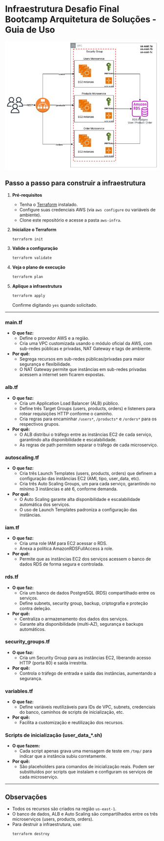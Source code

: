 # Infraestrutura Desafio Final Bootcamp Arquitetura de Soluções - Guia de Uso

![alt text](diagrama.jpg)

## Passo a passo para construir a infraestrutura

1. **Pré-requisitos**
   - Tenha o [Terraform](https://www.terraform.io/downloads.html) instalado.
   - Configure suas credenciais AWS (via `aws configure` ou variáveis de ambiente).
   - Clone este repositório e acesse a pasta `aws-infra`.

2. **Inicialize o Terraform**
   ```sh
   terraform init
   ```

3. **Valide a configuração**
   ```sh
   terraform validate
   ```

4. **Veja o plano de execução**
   ```sh
   terraform plan
   ```

5. **Aplique a infraestrutura**
   ```sh
   terraform apply
   ```
   Confirme digitando `yes` quando solicitado.

---

### main.tf
- **O que faz:**
  - Define o provedor AWS e a região.
  - Cria uma VPC customizada usando o módulo oficial da AWS, com sub-redes públicas e privadas, NAT Gateway e tags de ambiente.
- **Por quê:**
  - Segrega recursos em sub-redes públicas/privadas para maior segurança e flexibilidade.
  - O NAT Gateway permite que instâncias em sub-redes privadas acessem a internet sem ficarem expostas.

### alb.tf
- **O que faz:**
  - Cria um Application Load Balancer (ALB) público.
  - Define três Target Groups (users, products, orders) e listeners para rotear requisições HTTP conforme o caminho.
  - Cria regras para encaminhar `/users*`, `/products*` e `/orders*` para os respectivos grupos.
- **Por quê:**
  - O ALB distribui o tráfego entre as instâncias EC2 de cada serviço, garantindo alta disponibilidade e escalabilidade.
  - As regras de path permitem separar o tráfego de cada microserviço.

### autoscaling.tf
- **O que faz:**
  - Cria três Launch Templates (users, products, orders) que definem a configuração das instâncias EC2 (AMI, tipo, user_data, etc).
  - Cria três Auto Scaling Groups, um para cada serviço, garantindo no mínimo 3 instâncias e até 6, conforme demanda.
- **Por quê:**
  - O Auto Scaling garante alta disponibilidade e escalabilidade automática dos serviços.
  - O uso de Launch Templates padroniza a configuração das instâncias.

### iam.tf
- **O que faz:**
  - Cria uma role IAM para EC2 acessar o RDS.
  - Anexa a política AmazonRDSFullAccess à role.
- **Por quê:**
  - Permite que as instâncias EC2 dos serviços acessem o banco de dados RDS de forma segura e controlada.

### rds.tf
- **O que faz:**
  - Cria um banco de dados PostgreSQL (RDS) compartilhado entre os serviços.
  - Define subnets, security group, backup, criptografia e proteção contra deleção.
- **Por quê:**
  - Centraliza o armazenamento dos dados dos serviços.
  - Garante alta disponibilidade (multi-AZ), segurança e backups automáticos.

### security_groups.tf
- **O que faz:**
  - Cria um Security Group para as instâncias EC2, liberando acesso HTTP (porta 80) e saída irrestrita.
- **Por quê:**
  - Controla o tráfego de entrada e saída das instâncias, aumentando a segurança.

### variables.tf
- **O que faz:**
  - Define variáveis reutilizáveis para IDs de VPC, subnets, credenciais do banco, caminhos de scripts de inicialização, etc.
- **Por quê:**
  - Facilita a customização e reutilização dos recursos.

### Scripts de inicialização (user_data_*.sh)
- **O que fazem:**
  - Cada script apenas grava uma mensagem de teste em `/tmp/` para indicar que a instância subiu corretamente.
- **Por quê:**
  - São placeholders para comandos de inicialização reais. Podem ser substituídos por scripts que instalam e configuram os serviços de cada microserviço.

---

## Observações
- Todos os recursos são criados na região `us-east-1`.
- O banco de dados, ALB e Auto Scaling são compartilhados entre os três microserviços (users, products, orders).
- Para destruir a infraestrutura, use:
  ```sh
  terraform destroy
  ```
